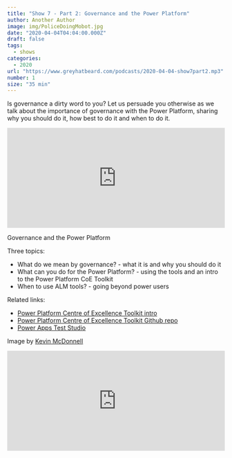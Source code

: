 ```yaml
---
title: "Show 7 - Part 2: Governance and the Power Platform"
author: Another Author
image: img/PoliceDoingMobot.jpg
date: "2020-04-04T04:04:00.000Z"
draft: false
tags: 
  - shows
categories:
  - 2020
url: "https://www.greyhatbeard.com/podcasts/2020-04-04-show7part2.mp3"
number: 1
size: "35 min"
---
```


Is governance a dirty word to you? Let us persuade you otherwise as we talk about the importance of governance with the Power Platform, sharing why you should do it, how best to do it and when to do it.

<iframe src="https://open.spotify.com/embed-podcast/episode/47v32RHm1m6wWqUUbJS51k" width="100%" height="232" frameborder="0" allowtransparency="true" allow="encrypted-media"></iframe>

Governance and the Power Platform

Three topics:
- What do we mean by governance? - what it is and why you should do it
- What can you do for the Power Platform? - using the tools and an intro to the Power Platform CoE Toolkit
- When to use ALM tools? - going beyond power users

Related links:
- [Power Platform Centre of Excellence Toolkit intro](https://powerapps.microsoft.com/en-us/blog/update-to-the-power-platform-center-of-excellence-starter-kit/)
- [Power Platform Centre of Excellence Toolkit Github repo](https://github.com/microsoft/powerapps-tools/tree/master/Administration/CoEStarterKit)
- [Power Apps Test Studio](https://docs.microsoft.com/en-us/powerapps/maker/canvas-apps/test-studio)

Image by [Kevin McDonnell](https://kevmcdonk.smugmug.com/2012/August/OlympicsMensHockey/i-PmtMZx5)


<iframe src="https://open.spotify.com/embed-podcast/episode/47v32RHm1m6wWqUUbJS51k" width="100%" height="232" frameborder="0" allowtransparency="true" allow="encrypted-media"></iframe>
